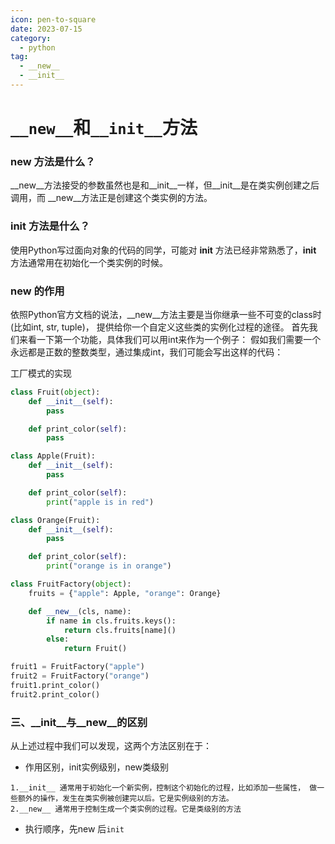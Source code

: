 ```yaml
---
icon: pen-to-square
date: 2023-07-15
category:
  - python
tag:
  - __new__
  - __init__
---
```


# `__new__`和`__init__`方法

###  __new__ 方法是什么？

__new__方法接受的参数虽然也是和__init__一样，但__init__是在类实例创建之后调用，而 __new__方法正是创建这个类实例的方法。

### __init__ 方法是什么？

使用Python写过面向对象的代码的同学，可能对 __init__ 方法已经非常熟悉了，__init__ 方法通常用在初始化一个类实例的时候。

### __new__ 的作用

依照Python官方文档的说法，__new__方法主要是当你继承一些不可变的class时(比如int, str, tuple)， 提供给你一个自定义这些类的实例化过程的途径。 首先我们来看一下第一个功能，具体我们可以用int来作为一个例子： 假如我们需要一个永远都是正数的整数类型，通过集成int，我们可能会写出这样的代码：

工厂模式的实现

```python
class Fruit(object):
    def __init__(self):
        pass

    def print_color(self):
        pass

class Apple(Fruit):
    def __init__(self):
        pass

    def print_color(self):
        print("apple is in red")

class Orange(Fruit):
    def __init__(self):
        pass

    def print_color(self):
        print("orange is in orange")

class FruitFactory(object):
    fruits = {"apple": Apple, "orange": Orange}

    def __new__(cls, name):
        if name in cls.fruits.keys():
            return cls.fruits[name]()
        else:
            return Fruit()

fruit1 = FruitFactory("apple")
fruit2 = FruitFactory("orange")
fruit1.print_color()    
fruit2.print_color()    
```

### 三、__init__与__new__的区别

从上述过程中我们可以发现，这两个方法区别在于：

- 作用区别，init实例级别，new类级别

```
1.__init__ 通常用于初始化一个新实例，控制这个初始化的过程，比如添加一些属性， 做一些额外的操作，发生在类实例被创建完以后。它是实例级别的方法。
2.__new__ 通常用于控制生成一个类实例的过程。它是类级别的方法
```

- 执行顺序，先new 后`init`

  



